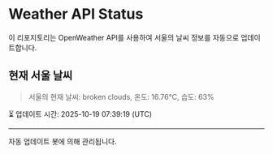 
# Weather API Status

이 리포지토리는 OpenWeather API를 사용하여 서울의 날씨 정보를 자동으로 업데이트합니다.

## 현재 서울 날씨
> 서울의 현재 날씨: broken clouds, 온도: 16.76°C, 습도: 63%

⏳ 업데이트 시간: 2025-10-19 07:39:19 (UTC)

---
자동 업데이트 봇에 의해 관리됩니다.
